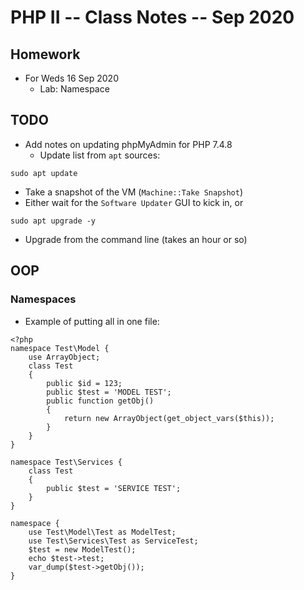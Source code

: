 # PHP II -- Class Notes -- Sep 2020

## Homework
* For Weds 16 Sep 2020
  * Lab: Namespace
## TODO
* Add notes on updating phpMyAdmin for PHP 7.4.8
  * Update list from `apt` sources:
```
sudo apt update
```
  * Take a snapshot of the VM (`Machine::Take Snapshot`)
  * Either wait for the `Software Updater` GUI to kick in, or
```
sudo apt upgrade -y
```
  * Upgrade from the command line (takes an hour or so)

## OOP

### Namespaces
* Example of putting all in one file:
```
<?php
namespace Test\Model {
	use ArrayObject;
	class Test
	{
		public $id = 123;
		public $test = 'MODEL TEST';
		public function getObj()
		{
			return new ArrayObject(get_object_vars($this));
		}
	}
}

namespace Test\Services {
	class Test
	{
		public $test = 'SERVICE TEST';
	}
}

namespace {
	use Test\Model\Test as ModelTest;
	use Test\Services\Test as ServiceTest;
	$test = new ModelTest();
	echo $test->test;
	var_dump($test->getObj());
}
```
